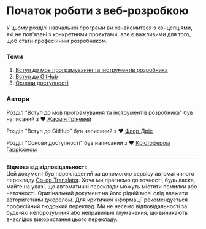 <!--
CO_OP_TRANSLATOR_METADATA:
{
  "original_hash": "770d9f83dddc841c19f210dee5fe0712",
  "translation_date": "2025-10-03T13:30:07+00:00",
  "source_file": "1-getting-started-lessons/README.md",
  "language_code": "uk"
}
-->
# Початок роботи з веб-розробкою

У цьому розділі навчальної програми ви ознайомитеся з концепціями, які не пов'язані з конкретними проєктами, але є важливими для того, щоб стати професійним розробником.

### Теми

1. [Вступ до мов програмування та інструментів розробника](1-intro-to-programming-languages/README.md)
2. [Вступ до GitHub](2-github-basics/README.md)
3. [Основи доступності](3-accessibility/README.md)

### Автори

Розділ "Вступ до мов програмування та інструментів розробника" був написаний з ♥️ [Жасмін Гріневей](https://twitter.com/paladique)

Розділ "Вступ до GitHub" був написаний з ♥️ [Флор Дріс](https://twitter.com/floordrees)

Розділ "Основи доступності" був написаний з ♥️ [Крістофером Гаррісоном](https://twitter.com/geektrainer)

---

**Відмова від відповідальності**:  
Цей документ був перекладений за допомогою сервісу автоматичного перекладу [Co-op Translator](https://github.com/Azure/co-op-translator). Хоча ми прагнемо до точності, будь ласка, майте на увазі, що автоматичні переклади можуть містити помилки або неточності. Оригінальний документ на його рідній мові слід вважати авторитетним джерелом. Для критичної інформації рекомендується професійний людський переклад. Ми не несемо відповідальності за будь-які непорозуміння або неправильні тлумачення, що виникають внаслідок використання цього перекладу.